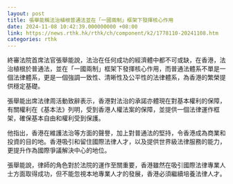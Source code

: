 ```yaml
---
layout: post
title: 張舉能稱法治植根普通法並在「一國兩制」框架下發揮核心作用
date: 2024-11-08 10:42:39.000000000 +08:00
link: https://news.rthk.hk/rthk/ch/component/k2/1778110-20241108.htm
categories: rthk
---
```


終審法院首席法官張舉能說，法治在任何成功的經濟體中都不可或缺，在香港，法治植根於普通法，並在「一國兩制」框架下發揮核心作用，而普通法體系不單是一個法律體系，更是一個強調一致性、清晰性及公平性的法律體系，為香港的繁榮提供穩定基礎。

張舉能出席法律周活動致辭表示，香港對法治的承諾亦體現在對基本權利的保障，有關權利在《基本法》列明，受到香港人權法案的保障，並提供一個法律運作框架，確保基本自由和權利受到保護。

他指出，香港在維護法治等方面的聲譽，加上對普通法的堅持，令香港成為商業和投資的目的地。香港吸引和留住國際法律人才，以及提供世界級法律服務的能力，更提升作為國際爭議解決中心的地位。

張舉能說，律師的角色對於法院的運作至關重要，香港雖然在吸引國際法律專業人士方面取得成功，但不能忽視本地專業人才的發展，香港必須繼續培養法律人才。
